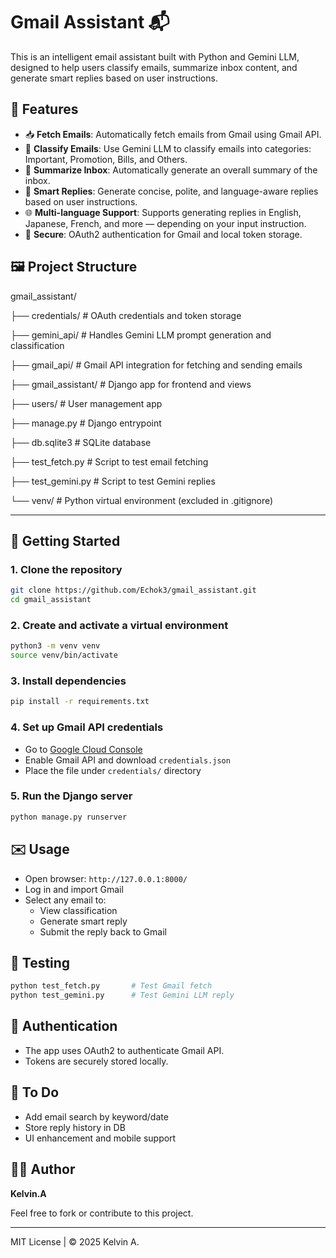 # Gmail Assistant 📬

This is an intelligent email assistant built with Python and Gemini LLM, designed to help users classify emails, summarize inbox content, and generate smart replies based on user instructions.

## 🔧 Features

- 📥 **Fetch Emails**: Automatically fetch emails from Gmail using Gmail API.
- 🧠 **Classify Emails**: Use Gemini LLM to classify emails into categories: Important, Promotion, Bills, and Others.
- 📝 **Summarize Inbox**: Automatically generate an overall summary of the inbox.
- 🤖 **Smart Replies**: Generate concise, polite, and language-aware replies based on user instructions.
- 🌐 **Multi-language Support**: Supports generating replies in English, Japanese, French, and more — depending on your input instruction.
- 🔐 **Secure**: OAuth2 authentication for Gmail and local token storage.

## 🖼️ Project Structure

gmail_assistant/

├── credentials/          # OAuth credentials and token storage

├── gemini_api/           # Handles Gemini LLM prompt generation and classification

├── gmail_api/            # Gmail API integration for fetching and sending emails

├── gmail_assistant/      # Django app for frontend and views

├── users/                # User management app

├── manage.py             # Django entrypoint

├── db.sqlite3            # SQLite database

├── test_fetch.py         # Script to test email fetching

├── test_gemini.py        # Script to test Gemini replies

└── venv/                 # Python virtual environment (excluded in .gitignore)

---
## 🚀 Getting Started

### 1. Clone the repository

```bash
git clone https://github.com/Echok3/gmail_assistant.git
cd gmail_assistant
```

### 2. Create and activate a virtual environment

```bash
python3 -m venv venv
source venv/bin/activate
```

### 3. Install dependencies

```bash
pip install -r requirements.txt
```

### 4. Set up Gmail API credentials

- Go to [Google Cloud Console](https://console.cloud.google.com/)
- Enable Gmail API and download `credentials.json`
- Place the file under `credentials/` directory

### 5. Run the Django server

```bash
python manage.py runserver
```

## ✉️ Usage

- Open browser: `http://127.0.0.1:8000/`
- Log in and import Gmail
- Select any email to:
    - View classification
    - Generate smart reply
    - Submit the reply back to Gmail

## 🧪 Testing

```bash
python test_fetch.py       # Test Gmail fetch
python test_gemini.py      # Test Gemini LLM reply
```

## 🔐 Authentication

- The app uses OAuth2 to authenticate Gmail API.
- Tokens are securely stored locally.

## 📌 To Do

- Add email search by keyword/date
- Store reply history in DB
- UI enhancement and mobile support

## 🧑‍💻 Author

**Kelvin.A**

Feel free to fork or contribute to this project.

---

MIT License | © 2025 Kelvin A.
